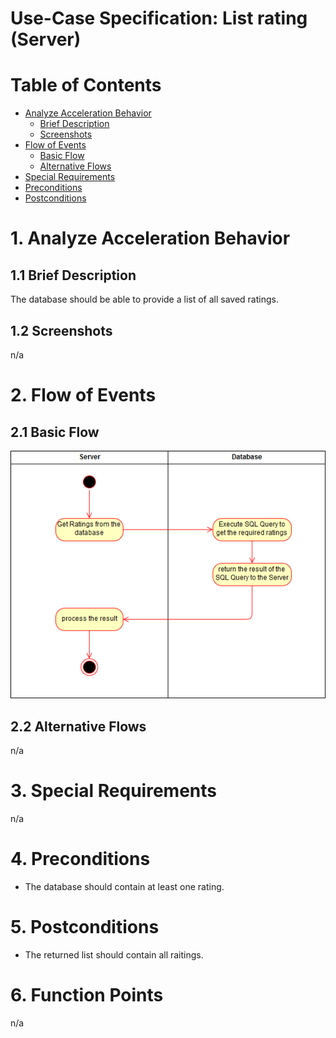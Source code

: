 # Use-Case Specification: List rating (Server)

# Table of Contents
- [Analyze Acceleration Behavior](#1-analyze-acceleration-behavior)
    - [Brief Description](#11-brief-description)
    - [Screenshots](#12-screenshots)
- [Flow of Events](#2-flow-of-events)
    - [Basic Flow](#21-basic-flow)
    - [Alternative Flows](#22-alternative-flows)
- [Special Requirements](#3-special-requirements)
- [Preconditions](#4-preconditions)
- [Postconditions](#5-postconditions)

# 1. Analyze Acceleration Behavior
## 1.1 Brief Description

The database should be able to provide a list of all saved ratings.

## 1.2 Screenshots

n/a


# 2. Flow of Events
## 2.1 Basic Flow

<img src="List Ratings (Server).png">

## 2.2 Alternative Flows

n/a

# 3. Special Requirements

n/a

# 4. Preconditions

- The database should contain at least one rating.

# 5. Postconditions

- The returned list should contain all raitings.

# 6. Function Points

n/a
